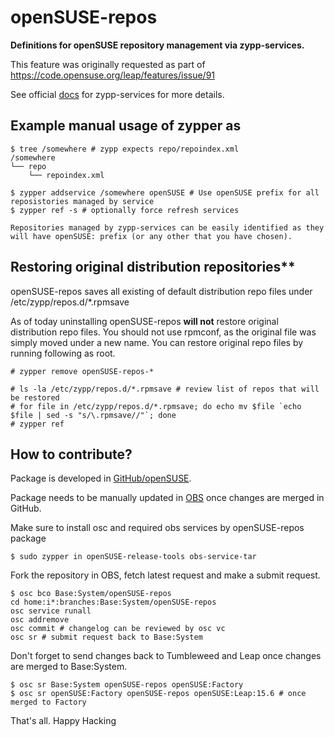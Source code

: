 # openSUSE-repos

**Definitions for openSUSE repository management via zypp-services.**

This feature was originally requested as part of https://code.opensuse.org/leap/features/issue/91

See official [docs](https://doc.opensuse.org/projects/libzypp/HEAD/zypp-services.html#services-usecase-4) for zypp-services for more details.


## Example manual usage of zypper as
```
$ tree /somewhere # zypp expects repo/repoindex.xml
/somewhere
└── repo
    └── repoindex.xml

$ zypper addservice /somewhere openSUSE # Use openSUSE prefix for all reposistories managed by service
$ zypper ref -s # optionally force refresh services

Repositories managed by zypp-services can be easily identified as they will have openSUSE: prefix (or any other that you have chosen).
```


## Restoring original distribution repositories**
openSUSE-repos saves all existing  of default distribution repo files under /etc/zypp/repos.d/*.rpmsave

As of today uninstalling openSUSE-repos **will not** restore original distribution repo files.
You should not use rpmconf, as the original file was simply moved under a new name.
You can restore original repo files by running following as root.

```
# zypper remove openSUSE-repos-*

# ls -la /etc/zypp/repos.d/*.rpmsave # review list of repos that will be restored
# for file in /etc/zypp/repos.d/*.rpmsave; do echo mv $file `echo $file | sed -s "s/\.rpmsave//"`; done
# zypper ref
```


## How to contribute?

Package is developed in [GitHub/openSUSE](https://github.com/openSUSE/openSUSE-repos/).

Package needs to be manually updated in [OBS](https://build.opensuse.org/package/show/Base:System/openSUSE-repos) once changes are merged in GitHub.

Make sure to install osc and required obs services by openSUSE-repos package

```
$ sudo zypper in openSUSE-release-tools obs-service-tar
```

Fork the repository in OBS, fetch latest request and make a submit request.

```
$ osc bco Base:System/openSUSE-repos
cd home:i*:branches:Base:System/openSUSE-repos
osc service runall
osc addremove
osc commit # changelog can be reviewed by osc vc
osc sr # submit request back to Base:System
```

Don't forget to send changes back to Tumbleweed and Leap once changes are merged to Base:System.

```
$ osc sr Base:System openSUSE-repos openSUSE:Factory
$ osc sr openSUSE:Factory openSUSE-repos openSUSE:Leap:15.6 # once merged to Factory
```

That's all. Happy Hacking
